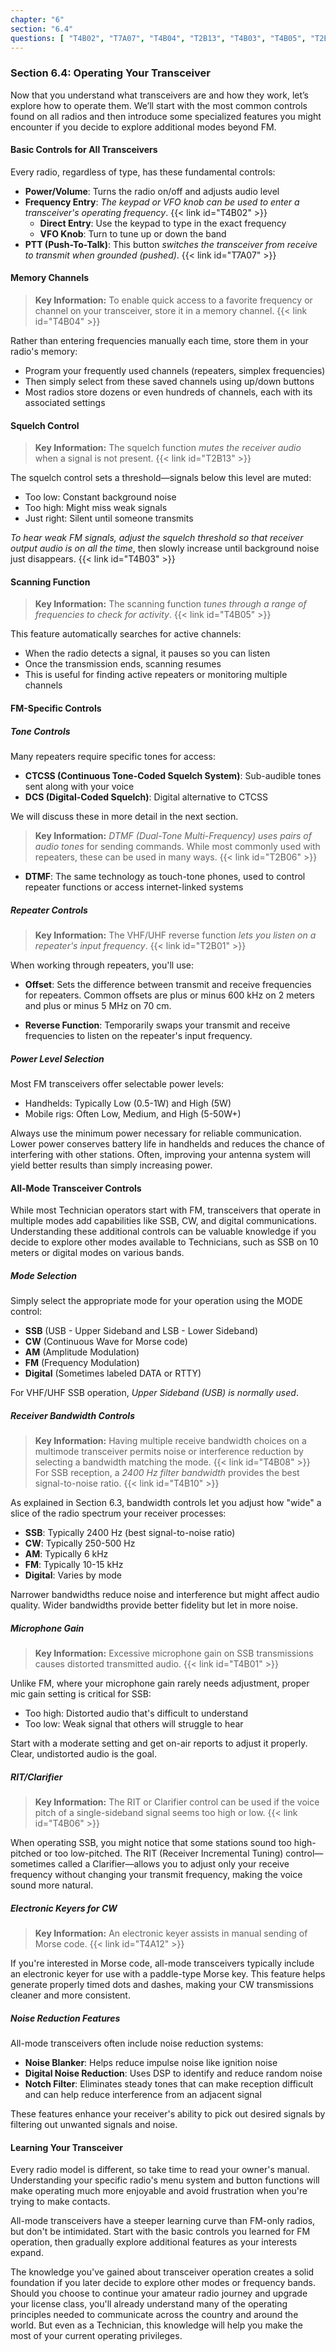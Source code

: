 ```yaml
---
chapter: "6"
section: "6.4"
questions: [ "T4B02", "T7A07", "T4B04", "T2B13", "T4B03", "T4B05", "T2B06", "T2B01", "T4B08", "T4B10", "T4B01", "T4B06", "T4A12" ]
---
```


### Section 6.4: Operating Your Transceiver

Now that you understand what transceivers are and how they work, let’s explore how to operate them. We’ll start with the most common controls found on all radios and then introduce some specialized features you might encounter if you decide to explore additional modes beyond FM.

#### Basic Controls for All Transceivers

Every radio, regardless of type, has these fundamental controls:

- **Power/Volume**: Turns the radio on/off and adjusts audio level
- **Frequency Entry**: *The keypad or VFO knob can be used to enter a transceiver's operating frequency*. {{< link id="T4B02" >}}
  - **Direct Entry**: Use the keypad to type in the exact frequency
  - **VFO Knob**: Turn to tune up or down the band
- **PTT (Push-To-Talk)**: This button *switches the transceiver from receive to transmit when grounded (pushed)*. {{< link id="T7A07" >}}

#### Memory Channels

> **Key Information:** To enable quick access to a favorite frequency or channel on your transceiver, store it in a memory channel. {{< link id="T4B04" >}}

Rather than entering frequencies manually each time, store them in your radio's memory:
- Program your frequently used channels (repeaters, simplex frequencies)
- Then simply select from these saved channels using up/down buttons
- Most radios store dozens or even hundreds of channels, each with its associated settings

#### Squelch Control

> **Key Information:** The squelch function *mutes the receiver audio* when a signal is not present. {{< link id="T2B13" >}}

The squelch control sets a threshold—signals below this level are muted:
- Too low: Constant background noise
- Too high: Might miss weak signals
- Just right: Silent until someone transmits

*To hear weak FM signals, adjust the squelch threshold so that receiver output audio is on all the time*, then slowly increase until background noise just disappears. {{< link id="T4B03" >}}

#### Scanning Function

> **Key Information:** The scanning function *tunes through a range of frequencies to check for activity*. {{< link id="T4B05" >}}

This feature automatically searches for active channels:
- When the radio detects a signal, it pauses so you can listen
- Once the transmission ends, scanning resumes
- This is useful for finding active repeaters or monitoring multiple channels

#### FM-Specific Controls

##### Tone Controls

Many repeaters require specific tones for access:

- **CTCSS (Continuous Tone-Coded Squelch System)**: Sub-audible tones sent along with your voice
- **DCS (Digital-Coded Squelch)**: Digital alternative to CTCSS

We will discuss these in more detail in the next section.

> **Key Information:** *DTMF (Dual-Tone Multi-Frequency) uses pairs of audio tones* for sending commands. While most commonly used with repeaters, these can be used in many ways. {{< link id="T2B06" >}}

- **DTMF**: The same technology as touch-tone phones, used to control repeater functions or access internet-linked systems

##### Repeater Controls

> **Key Information:** The VHF/UHF reverse function *lets you listen on a repeater's input frequency*. {{< link id="T2B01" >}}

When working through repeaters, you'll use:

- **Offset**: Sets the difference between transmit and receive frequencies for repeaters. Common offsets are plus or minus 600 kHz on 2 meters and plus or minus 5 MHz on 70 cm.

- **Reverse Function**: Temporarily swaps your transmit and receive frequencies to listen on the repeater's input frequency.

##### Power Level Selection

Most FM transceivers offer selectable power levels:
- Handhelds: Typically Low (0.5-1W) and High (5W)
- Mobile rigs: Often Low, Medium, and High (5-50W+)

Always use the minimum power necessary for reliable communication. Lower power conserves battery life in handhelds and reduces the chance of interfering with other stations. Often, improving your antenna system will yield better results than simply increasing power.

#### All-Mode Transceiver Controls

While most Technician operators start with FM, transceivers that operate in multiple modes add capabilities like SSB, CW, and digital communications. Understanding these additional controls can be valuable knowledge if you decide to explore other modes available to Technicians, such as SSB on 10 meters or digital modes on various bands.

##### Mode Selection

Simply select the appropriate mode for your operation using the MODE control:

- **SSB** (USB - Upper Sideband and LSB - Lower Sideband)
- **CW** (Continuous Wave for Morse code)
- **AM** (Amplitude Modulation)
- **FM** (Frequency Modulation)
- **Digital** (Sometimes labeled DATA or RTTY)

For VHF/UHF SSB operation, *Upper Sideband (USB) is normally used*.

##### Receiver Bandwidth Controls

> **Key Information:** Having multiple receive bandwidth choices on a multimode transceiver permits noise or interference reduction by selecting a bandwidth matching the mode. {{< link id="T4B08" >}} For SSB reception, a *2400 Hz filter bandwidth* provides the best signal-to-noise ratio. {{< link id="T4B10" >}}

As explained in Section 6.3, bandwidth controls let you adjust how "wide" a slice of the radio spectrum your receiver processes:

- **SSB**: Typically 2400 Hz (best signal-to-noise ratio)
- **CW**: Typically 250-500 Hz
- **AM**: Typically 6 kHz
- **FM**: Typically 10-15 kHz
- **Digital**: Varies by mode

Narrower bandwidths reduce noise and interference but might affect audio quality. Wider bandwidths provide better fidelity but let in more noise.

##### Microphone Gain

> **Key Information:** Excessive microphone gain on SSB transmissions causes distorted transmitted audio. {{< link id="T4B01" >}}

Unlike FM, where your microphone gain rarely needs adjustment, proper mic gain setting is critical for SSB:
- Too high: Distorted audio that's difficult to understand
- Too low: Weak signal that others will struggle to hear

Start with a moderate setting and get on-air reports to adjust it properly. Clear, undistorted audio is the goal.

##### RIT/Clarifier

> **Key Information:** The RIT or Clarifier control can be used if the voice pitch of a single-sideband signal seems too high or low. {{< link id="T4B06" >}}

When operating SSB, you might notice that some stations sound too high-pitched or too low-pitched. The RIT (Receiver Incremental Tuning) control—sometimes called a Clarifier—allows you to adjust only your receive frequency without changing your transmit frequency, making the voice sound more natural.

##### Electronic Keyers for CW

> **Key Information:** An electronic keyer assists in manual sending of Morse code. {{< link id="T4A12" >}}

If you're interested in Morse code, all-mode transceivers typically include an electronic keyer for use with a paddle-type Morse key. This feature helps generate properly timed dots and dashes, making your CW transmissions cleaner and more consistent.

##### Noise Reduction Features

All-mode transceivers often include noise reduction systems:

- **Noise Blanker**: Helps reduce impulse noise like ignition noise
- **Digital Noise Reduction**: Uses DSP to identify and reduce random noise
- **Notch Filter**: Eliminates steady tones that can make reception difficult and can help reduce interference from an adjacent signal

These features enhance your receiver's ability to pick out desired signals by filtering out unwanted signals and noise.

#### Learning Your Transceiver

Every radio model is different, so take time to read your owner's manual. Understanding your specific radio's menu system and button functions will make operating much more enjoyable and avoid frustration when you're trying to make contacts.

All-mode transceivers have a steeper learning curve than FM-only radios, but don't be intimidated. Start with the basic controls you learned for FM operation, then gradually explore additional features as your interests expand.

The knowledge you've gained about transceiver operation creates a solid foundation if you later decide to explore other modes or frequency bands. Should you choose to continue your amateur radio journey and upgrade your license class, you'll already understand many of the operating principles needed to communicate across the country and around the world. But even as a Technician, this knowledge will help you make the most of your current operating privileges.

